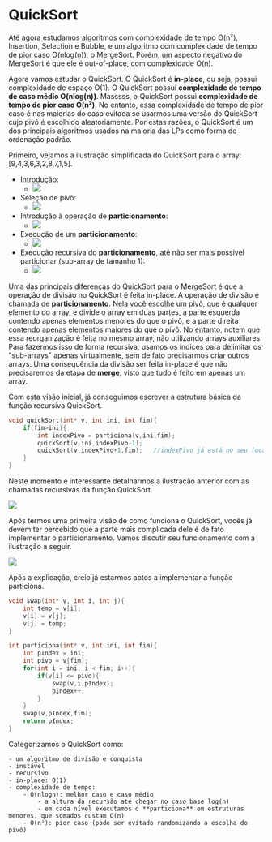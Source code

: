 # QuickSort

Até agora estudamos algoritmos com complexidade de tempo O(n²), Insertion, Selection e Bubble, e um algoritmo com complexidade de tempo de pior caso O(nlog(n)), o MergeSort.
Porém, um aspecto negativo do MergeSort é que ele é out-of-place, com complexidade O(n).

Agora vamos estudar o QuickSort.
O QuickSort é **in-place**, ou seja, possui complexidade de espaço O(1).
O QuickSort possui **complexidade de tempo de caso médio O(nlog(n))**.
Masssss, o QuickSort possui **complexidade de tempo de pior caso O(n²)**.
No entanto, essa complexidade de tempo de pior caso é nas maiorias do caso evitada se usarmos uma versão do QuickSort cujo pivô é escolhido aleatoriamente.
Por estas razões, o QuickSort é um dos principais algoritmos usados na maioria das LPs como forma de ordenação padrão.

Primeiro, vejamos a ilustração simplificada do QuickSort para o array: [9,4,3,6,3,2,8,7,1,5]. 

- Introdução:
    - ![](../imgs/ordenacao/quick/QuickSort1.png)
- Seleção de pivô:
    - ![](../imgs/ordenacao/quick/QuickSort2.png)
- Introdução à operação de **particionamento**:
    - ![](../imgs/ordenacao/quick/QuickSort3.png)
- Execução de um **particionamento**:
    - ![](../imgs/ordenacao/quick/QuickSort4.png)
- Execução recursiva do **particionamento**, até não ser mais possível particionar (sub-array de tamanho 1):
    - ![](../imgs/ordenacao/quick/QuickSort5.png)

Uma das principais diferenças do QuickSort para o MergeSort é que a operação de divisão no QuickSort é feita in-place.
A operação de divisão é chamada de **particionamento**.
Nela você escolhe um pivô, que é qualquer elemento do array, e divide o array em duas partes, a parte esquerda contendo apenas elementos menores do que o pivô, e a parte direita contendo apenas elementos maiores do que o pivô.
No entanto, notem que essa reorganização é feita no mesmo array, não utilizando arrays auxiliares.
Para fazermos isso de forma recursiva, usamos os índices para delimitar os "sub-arrays" apenas virtualmente, sem de fato precisarmos criar outros arrays.
Uma consequência da divisão ser feita in-place é que não precisaremos da etapa de **merge**, visto que tudo é feito em apenas um array.

Com esta visão inicial, já conseguimos escrever a estrutura básica da função recursiva QuickSort.

```c
void quickSort(int* v, int ini, int fim){
    if(fim>ini){                        
        int indexPivo = particiona(v,ini,fim);
        quickSort(v,ini,indexPivo-1);
        quickSort(v,indexPivo+1,fim);   //indexPivo já está no seu local
    }
}
```

Neste momento é interessante detalharmos a ilustração anterior com as chamadas recursivas da função QuickSort.

![](../imgs/ordenacao/quick/QuickSort6.png)

Após termos uma primeira visão de como funciona o QuickSort, vocês já devem ter percebido que a parte mais complicada dele é de fato implementar o particionamento.
Vamos discutir seu funcionamento com a ilustração a seguir.

![](../imgs/ordenacao/quick/QuickSort-particiona.png)

Após a explicação, creio já estarmos aptos a implementar a função particiona.

```c
void swap(int* v, int i, int j){
    int temp = v[i];
    v[i] = v[j];
    v[j] = temp;
}

int particiona(int* v, int ini, int fim){
    int pIndex = ini;
    int pivo = v[fim];
    for(int i = ini; i < fim; i++){
        if(v[i] <= pivo){
            swap(v,i,pIndex);
            pIndex++;
        }
    }
    swap(v,pIndex,fim);
    return pIndex;
}
```

Categorizamos o QuickSort como:

    - um algoritmo de divisão e conquista
    - instável
    - recursivo 
    - in-place: O(1)
    - complexidade de tempo: 
        - O(nlogn): melhor caso e caso médio
            - a altura da recursão até chegar no caso base log(n)
            - em cada nível executamos o **particiona** em estruturas menores, que somados custam O(n)
        - O(n²): pior caso (pode ser evitado randomizando a escolha do pivô)
        